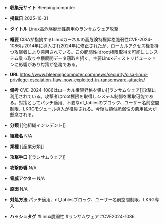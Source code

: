 - **収集元サイト**
Bleepingcomputer

- **掲載日**
2025-10-31

- **タイトル**
Linux高危険脆弱性悪用のランサムウェア攻撃

- **概要**
CISAが指摘するLinuxカーネルの高危険特権昇格脆弱性CVE-2024-1086は2014年に導入され2024年に修正されたが、ローカルアクセス権を持つ攻撃者により悪用されている。この脆弱性はroot権限取得を可能にしシステム乗っ取りや横展開データ窃取を招く。主要Linuxディストリビューションに影響があり対策が急務である。

- **URL**
https://www.bleepingcomputer.com/news/security/cisa-linux-privilege-escalation-flaw-now-exploited-in-ransomware-attacks/

- **備考**
CVE-2024-1086はローカル権限昇格を狙い[[ランサムウェア]]攻撃に利用されている。攻撃者はroot権限を取得しシステム制御を奪取可能である。対策としてパッチ適用、不要なnf_tablesのブロック、ユーザー名前空間制限、LKRGモジュール導入が推奨される。今後も類似脆弱性の悪用拡大が懸念される。

- **分類**
[[他組織インシデント]]

- **組織名**
N/A

- **業種**
[[産業分類]]

- **攻撃手口**
[[ランサムウェア]]

- **攻撃影響**
N/A

- **脅威アクター**
N/A

- **原因**
N/A

- **対処方法**
パッチ適用、nf_tablesブロック、ユーザー名前空間制限、LKRG導入

- **ハッシュタグ**
#Linux脆弱性 #ランサムウェア #CVE2024-1086
